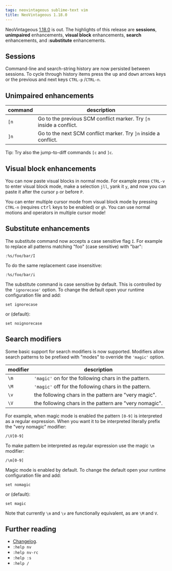 ```yaml
---
tags: neovintageous sublime-text vim
title: NeoVintageous 1.18.0
---
```


NeoVintageous [1.18.0](https://github.com/NeoVintageous/NeoVintageous/releases/tag/1.18.0) is out. The highlights of this release are **sessions**, **unimpaired** enhancements, **visual block** enhancements, **search** enhancements, and **:substitute** enhancements.

## Sessions

Command-line and search-string history are now persisted between sessions. To cycle through history items press the <kbd>up</kbd> and <kbd>down</kbd> arrows keys or the previous and next keys `CTRL-p` /`CTRL-n`.

## Unimpaired enhancements

command | description
------- | -----------
`[n` | Go to the previous SCM conflict marker.  Try `[n` inside a conflict.
`]n` | Go to the next SCM conflict marker. Try `]n` inside a conflict.

Tip: Try also the jump-to-diff commands `[c` and `]c`.

## Visual block enhancements

You can now paste visual blocks in normal mode. For example press `CTRL-v` to enter visual block mode, make a selection `jll`, yank it `y`, and now you can paste it after the cursor `p` or before `P`.

You can enter multiple cursor mode from visual block mode by pressing `CTRL-n` (requires <kbd>ctrl</kbd> keys to be enabled) or `gh`. You can use normal motions and operators in multiple cursor mode!

## Substitute enhancements

The substitute command now accepts a case sensitive flag `I`. For example to replace all patterns matching "foo" (case sensitive) with "bar":

    :%s/foo/bar/I

To do the same replacement case insensitive:

    :%s/foo/bar/i

The substitute command is case sensitive by default. This is controlled by the `'ignorecase'` option. To change the default open your runtime configuration file and add:

    set ignorecase

or (default):

    set noignorecase

## Search modifiers

Some basic support for search modifiers is now supported. Modifiers allow search patterns to be prefixed with "modes" to override the `'magic'` option.

modifier | description
-------- | -----------
`\m` | `'magic'` on for the following chars in the pattern.
`\M` | `'magic'` off for the following chars in the pattern.
`\v` | the following chars in the pattern are "very magic".
`\V` | the following chars in the pattern are "very nomagic".

For example, when magic mode is enabled the pattern `[0-9]` is interpreted as a regular expression. When you want it to be interpreted literally prefix the "very nomagic" modifier:

    /\V[0-9]

To make pattern be interpreted as regular expression use the magic `\m` modifier:

    /\m[0-9]

Magic mode is enabled by default. To change the default open your runtime configuration file and add:

    set nomagic

or (default):

    set magic

Note that currently `\m` and `\v` are functionally equivalent, as are `\M` and `V`.

## Further reading

* [Changelog](https://github.com/NeoVintageous/NeoVintageous/blob/master/CHANGELOG.md#1180---2020-02-01).
* `:help nv`
* `:help nv-rc`
* `:help :s`
* `:help /`
